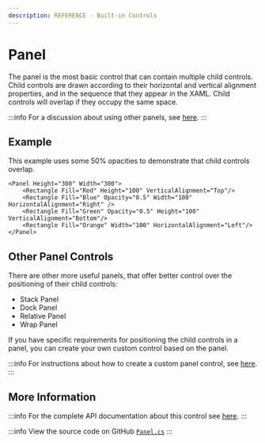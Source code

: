 ```yaml
---
description: REFERENCE - Built-in Controls
---
```


# Panel

The panel is the most basic control that can contain multiple child controls. Child controls are drawn according to their horizontal and vertical alignment properties, and in the sequence that they appear in the XAML. Child controls will overlap if they occupy the same space.&#x20;

:::info
For a discussion about using other panels, see [here](../../concepts/layout/panels-overview.md).
:::

## Example

This example uses some 50% opacities to demonstrate that child controls overlap.

```markup
<Panel Height="300" Width="300">
    <Rectangle Fill="Red" Height="100" VerticalAlignment="Top"/>
    <Rectangle Fill="Blue" Opacity="0.5" Width="100" HorizontalAlignment="Right" />
    <Rectangle Fill="Green" Opacity="0.5" Height="100" VerticalAlignment="Bottom"/>
    <Rectangle Fill="Orange" Width="100" HorizontalAlignment="Left"/>
</Panel>
```

<!--figure><img src="/img/gitbook-import/assets/image (7) (1).png" alt=""><figcaption></figcaption></figure-->

## Other Panel Controls

There are other more useful panels, that offer better control over the positioning of their child controls:

* Stack Panel
* Dock Panel
* Relative Panel
* Wrap Panel

If you have specific requirements for positioning the child controls in a panel, you can create your own custom control based on the panel.

:::info
For instructions about how to create a custom panel control, see [here](../../guides/custom-controls/create-a-custom-panel.md).
:::

## More Information

:::info
For the complete API documentation about this control see [here](http://reference.avaloniaui.net/api/Avalonia.Controls/Panel/).
:::

:::info
View the source code on GitHub [`Panel.cs`](https://github.com/AvaloniaUI/Avalonia/blob/master/src/Avalonia.Controls/Panel.cs)
:::
